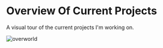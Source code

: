 # Overview Of Current Projects
A visual tour of the current projects I'm working on.

![overworld](https://user-images.githubusercontent.com/27746512/153362021-ba3226e5-8b2d-4890-9e49-682e1cfb0633.gif)
